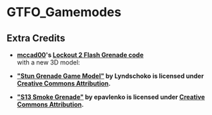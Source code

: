 # GTFO_Gamemodes

## Extra Credits

- **[mccad00](https://github.com/mccad00)'s [Lockout 2 Flash Grenade code](https://github.com/GTFO-Modding/Lockout-2-core/)**  
with a new 3D model:
- **["Stun Grenade Game Model"](https://skfb.ly/p8qRW) by Lyndschoko is licensed under [Creative Commons Attribution](http://creativecommons.org/licenses/by/4.0/).**

- **["S13 Smoke Grenade"](https://skfb.ly/opnEV) by epavlenko is licensed under [Creative Commons Attribution](http://creativecommons.org/licenses/by/4.0/).**
